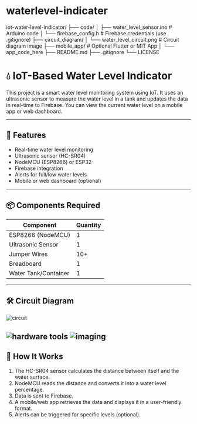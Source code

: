 # waterlevel-indicater

iot-water-level-indicator/
├── code/
│   ├── water_level_sensor.ino         # Arduino code
│   └── firebase_config.h              # Firebase credentials (use .gitignore)
├── circuit_diagram/
│   └── water_level_circuit.png        # Circuit diagram image
├── mobile_app/                        # Optional Flutter or MIT App
│   └── app_code_here
├── README.md
├── .gitignore
└── LICENSE


# 💧 IoT-Based Water Level Indicator

This project is a smart water level monitoring system using IoT. It uses an ultrasonic sensor to measure the water level in a tank and updates the data in real-time to Firebase. You can view the current water level on a mobile app or web dashboard.

---

## 🔧 Features

- Real-time water level monitoring
- Ultrasonic sensor (HC-SR04)
- NodeMCU (ESP8266) or ESP32
- Firebase integration
- Alerts for full/low water levels
- Mobile or web dashboard (optional)

---

## 📦 Components Required

| Component            | Quantity |
|----------------------|----------|
| ESP8266 (NodeMCU)    | 1        |
| Ultrasonic Sensor    | 1        |
| Jumper Wires         | 10+      |
| Breadboard           | 1        |
| Water Tank/Container | 1        |

---

## 🛠️ Circuit Diagram

![circuit](https://github.com/user-attachments/assets/65130c1c-9194-45e3-b685-9cb6487a5fdf)

![hardware tools](https://github.com/user-attachments/assets/f7bace66-e9f6-4f23-aaa3-ce2be9f90755)
![imaging](https://github.com/user-attachments/assets/ede2b1ec-d806-4c84-ac32-110c4c652819)
---

## 🧠 How It Works

1. The HC-SR04 sensor calculates the distance between itself and the water surface.
2. NodeMCU reads the distance and converts it into a water level percentage.
3. Data is sent to Firebase.
4. A mobile/web app retrieves the data and displays it in a user-friendly format.
5. Alerts can be triggered for specific levels (optional).
